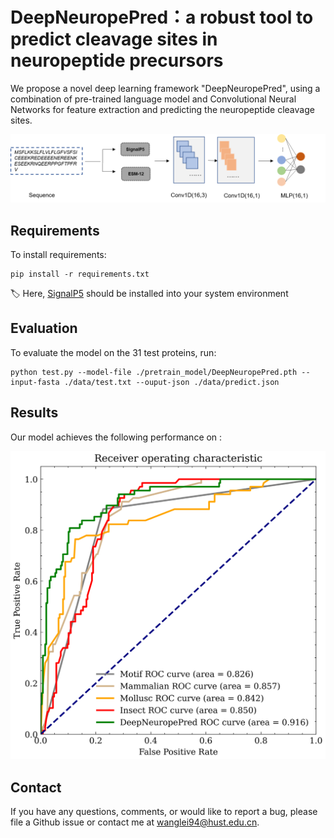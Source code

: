 # DeepNeuropePred：a robust tool to predict cleavage sites in neuropeptide precursors

<!-- This repository is the official implementation of [My Paper Title](https://arxiv.org/abs/2030.12345).  -->

<!-- >📋  Optional: include a graphic explaining your approach/main result, bibtex entry, link to demos, blog posts and tutorials -->
We propose a novel deep learning framework "DeepNeuropePred", using a combination of pre-trained language model and Convolutional Neural Networks for feature extraction and predicting the neuropeptide cleavage sites.

![](./pic/fig1.png)


## Requirements

To install requirements:

```setup
pip install -r requirements.txt
```

<!-- >📋  Describe how to set up the environment, e.g. pip/conda/docker commands, download datasets, etc... -->
🏷 Here, [SignalP5](http://www.cbs.dtu.dk/services/SignalP/portable.php) should be installed into your system environment


## Evaluation

To evaluate the model on the 31 test proteins, run:

```eval
python test.py --model-file ./pretrain_model/DeepNeuropePred.pth --input-fasta ./data/test.txt --ouput-json ./data/predict.json
```

<!-- >📋  Describe how to evaluate the trained models on benchmarks reported in the paper, give commands that produce the results (section below).

## Pre-trained Models

You can download pretrained models here:

- [My awesome model](https://drive.google.com/mymodel.pth) trained on ImageNet using parameters x,y,z. 

>📋  Give a link to where/how the pretrained models can be downloaded and how they were trained (if applicable).  Alternatively you can have an additional column in your results table with a link to the models. -->

## Results

Our model achieves the following performance on :

![](./pic/roc.png)


## Contact

If you have any questions, comments, or would like to report a bug, please file a Github issue or contact me at wanglei94@hust.edu.cn.